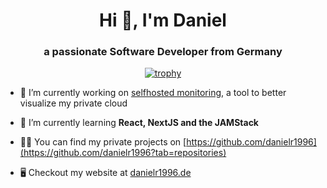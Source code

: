 <h1 align="center">Hi 👋, I'm Daniel</h1>
<h3 align="center">a passionate Software Developer from Germany</h3>
<div align="center">

  [![trophy](https://github-profile-trophy.vercel.app/?username=danielr1996&title=MultiLanguage,Commit,Issues,PullRequest,Repositories,Stars)](https://github.com/ryo-ma/github-profile-trophy)
  
</div>

- 🔭 I’m currently working on [selfhosted monitoring](https://github.com/danielr1996/selfhosted-monitoring), a tool to better visualize my private cloud

- 🌱 I’m currently learning **React, NextJS and the JAMStack**

- 👨‍💻 You can find my private projects on [https://github.com/danielr1996](https://github.com/danielr1996?tab=repositories)

- 🖥️ Checkout my website at [danielr1996.de](https://www.danielr1996.de/)

